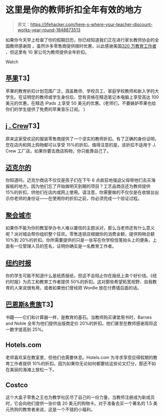 # 这里是你的教师折扣全年有效的地方

> 原文：<https://lifehacker.com/here-s-where-your-teacher-discount-works-year-round-1848873513>

如果你今天早上检查了你的假期日历，你已经知道我们正在进行家长教师协会的全国教师感谢周 。虽然许多零售商提供限时优惠，以此感谢美国[320 万教育工作者](https://nces.ed.gov/fastfacts/display.asp?id=372#:~:text=How%20many%20teachers%20were%20there,in%20public%20schools%20(source).) ，但这里有 10 家公司为教师提供全年折扣。

Watch

## [苹果](https://www.apple.com/us-edu/store)T3】

苹果的教育折扣计划范围广泛，涵盖教师、学校员工、家庭学校教师和新入学的大学生。在证明您的教师或学生身份后，您有资格在精选笔记本电脑上享受高达 100 美元的优惠，在精选 iPads 上享受 50 美元的优惠。(老师们，不要嫉妒苹果也给你们的学生提供了免费的苹果音乐订阅。 )

## [j . Crew](https://www.jcrew.com/s/teacher-student-discount?sidecar=true)T3】

原来这家受欢迎的服装零售商提供了一个坚实的教师折扣。有了正确的身份证明，您在店内和网上购物都可以享受 15%的折扣。值得注意的是，该折扣不适用于 J. Crew 工厂店。如果你要去商店购物，你只能靠自己了。

## [迈克尔的](https://www.michaels.com/teachers)

你知道吗，迈克尔商店不仅仅是孩子们在下午 6 点疯狂地强迫父母带他们去买海报板的地方。因为他们忘了开始做明天到期的项目？工艺品商店还为教师提供 15%的折扣，供他们在店内或网上使用。请注意，你需要做的不仅仅是在收银台出示你老师的身份证——在使用你的折扣之前，你必须完成一个验证过程。

## [聚会城市](https://www.partycity.com/organization-discounts.html)

如果你不能为你的教室举办令人难以置信的主题派对，那么当老师还有什么意义呢？派对城会帮你组织整个狂欢。零售连锁店根据你的消费金额，提供购物总额 10%到 20%的折扣。你所需要提供的只是一张写在你学校信笺抬头上的便条，上面有一位管理人员的签名，证明你确实是一名教育工作者。

## [纽约时报](https://myaccount.nytimes.com/verification/education)

你的学生可能不知道什么是纸质报纸，但这不会阻止你在报纸上卖个好价钱。《纽约时报》为员工和教育工作者提供 50%的折扣。这对那些希望拓宽视野、自我教育的人来说很有用，或者如果他们曾经把 Wordle 放在付费墙后面的话。

## [巴恩斯&贵族](https://www.barnesandnoble.com/h/bn-educators)T3】

书籍——它们和计算器一样，是教育的基石。当教师购买课堂用书时，Barnes and Noble 全年为他们提供出版商定价 20%的折扣。他们甚至在教师感谢周将这一数字提高到 25%。

## Hotels.com

老师喜欢呆在教室里，但他们也需要休息。Hotels.com 为寻求享受应得假期的教育工作者提供 10%的折扣。因为如果你无论如何都要给这些论文打分，那还不如在美丽的海滩上放松一下。

## Costco

这个大盒子零售之王也为教学社区尽了自己的一份力量，当教师注册成为新成员时，它会向他们提供一张价值 20 美元的购物卡。对于准备去买一个著名的 1.5 美元热狗的教育者来说，这是一个不错的小福利。